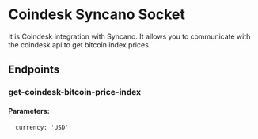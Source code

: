 # Coindesk Syncano Socket

It is Coindesk integration with Syncano. It allows you to communicate with the coindesk api to get bitcoin index prices.

## Endpoints

### get-coindesk-bitcoin-price-index

#### Parameters:

      currency: 'USD'

